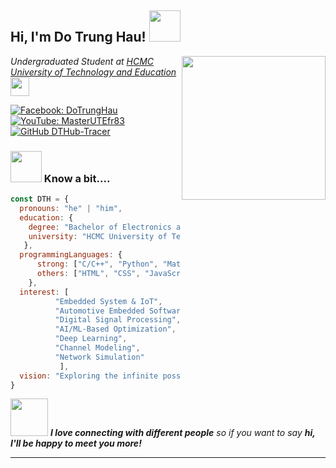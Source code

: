 <h2> Hi, I'm Do Trung Hau! <img src="https://media.giphy.com/media/mGcNjsfWAjY5AEZNw6/giphy.gif" width="50"></h2>
<img align='right' src="https://media.giphy.com/media/ieyl9zmCjO4b4t6qoY/giphy.gif" width="230">
<p><em>Undergraduated Student at <a href="https://hcmute.edu.vn/">HCMC University of Technology and Education</a><img src="https://media.giphy.com/media/fYSnHlufseco8Fh93Z/giphy.gif" width="30"></br> 
</em></p>

[![Facebook: DoTrungHau](https://img.shields.io/badge/-Facebook-blue?style=flat-square&logo=facebook&logoColor=white)](https://www.facebook.com/otrunghau.266544/)
[![YouTube: MasterUTEfr83](https://img.shields.io/badge/-MasterUTEfr83-red?style=flat-square&logo=YouTube&logoColor=white&link=https://www.youtube.com/@MasterUTEfr83)](https://www.youtube.com/@MasterUTEfr83)
[![GitHub DTHub-Tracer](https://img.shields.io/github/followers/DTHub-Tracer?label=follow&style=social)](https://github.com/DTHub-Tracer)




### <img src="https://media.giphy.com/media/VgCDAzcKvsR6OM0uWg/giphy.gif" width="50"> Know a bit....  

```javascript
const DTH = {
  pronouns: "he" | "him",
  education: {
    degree: "Bachelor of Electronics and Telecommunications Engineering",
    university: "HCMC University of Technology and Education",
   },
  programmingLanguages: {
      strong: ["C/C++", "Python", "Matlab"],
      others: ["HTML", "CSS", "JavaScript", "Verilog"]
    },
  interest: [
          "Embedded System & IoT",
          "Automotive Embedded Software",
          "Digital Signal Processing",
          "AI/ML-Based Optimization",
          "Deep Learning",
          "Channel Modeling", 
          "Network Simulation"
           ],
  vision: "Exploring the infinite possibilities of technology."
}
```

<img src="https://media.giphy.com/media/LnQjpWaON8nhr21vNW/giphy.gif" width="60"> <em><b>I love connecting with different people</b> so if you want to say <b>hi, I'll be happy to meet you more!</b> </em>

---
